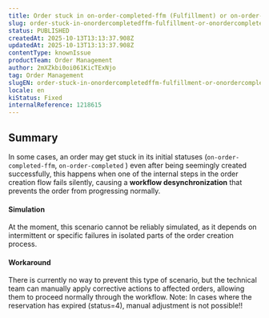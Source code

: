 ```yaml
---
title: Order stuck in on-order-completed-ffm (Fulfillment) or on-order-completed (Marketplace) even after successful creation (isCompleted: true)
slug: order-stuck-in-onordercompletedffm-fulfillment-or-onordercompleted-marketplace-even-after-successful-creation-iscompleted-true
status: PUBLISHED
createdAt: 2025-10-13T13:13:37.908Z
updatedAt: 2025-10-13T13:13:37.908Z
contentType: knownIssue
productTeam: Order Management
author: 2mXZkbi0oi061KicTExNjo
tag: Order Management
slugEN: order-stuck-in-onordercompletedffm-fulfillment-or-onordercompleted-marketplace-even-after-successful-creation-iscompleted-true
locale: en
kiStatus: Fixed
internalReference: 1218615
---
```


## Summary


In some cases, an order may get stuck in its initial statuses (`on-order-completed-ffm`, `on-order-completed` ) even after being seemingly created successfully, this happens when one of the internal steps in the order creation flow fails silently, causing a **workflow desynchronization** that prevents the order from progressing normally.




#### Simulation


At the moment, this scenario cannot be reliably simulated, as it depends on intermittent or specific failures in isolated parts of the order creation process.




#### Workaround


There is currently no way to prevent this type of scenario, but the technical team can manually apply corrective actions to affected orders, allowing them to proceed normally through the workflow.
Note: In cases where the reservation has expired (status=4), manual adjustment is not possible!!



